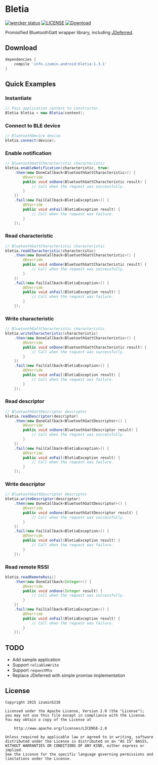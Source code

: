 # Bletia
[![wercker status](https://app.wercker.com/status/480ca2bbd43cc73740554a6ad347cca5/s/master "wercker status")](//app.wercker.com/project/bykey/480ca2bbd43cc73740554a6ad347cca5)
[![LICENSE](https://img.shields.io/badge/license-Apache%202.0-brightgreen.svg "LICENSE")](//github.com/izumin5210/Bletia/blob/master/LICENSE.md)
[![Download](https://api.bintray.com/packages/izumin5210/maven/bletia/images/download.svg)](https://bintray.com/izumin5210/maven/bletia/_latestVersion)

Promisified BluetoothGatt wrapper library, including [JDeferred](https://github.com/jdeferred/jdeferred).

## Download

```groovy
dependencies {
    compile 'info.izumin.android:bletia:1.3.1'
}
```

## Quick Examples
### Instantiate

```java
// Pass application context to constructor.
Bletia bletia = new Bletia(context);
```

### Connect to BLE device

```java
// BluetoothDevice device
bletia.connect(device);
```

### Enable notification

```java
// BluetoothGattCharacteristic characteristic 
bletia.enableNotification(characteristic, true)
    .then(new DoneCallback<BluetoothGattCharacteristic>() {
        @Override
        public void onDone(BluetoothGattCharacteristic result) {
            // Call when the request was successfully.
        }
    })
    .fail(new FailCallback<BletiaException>() {
        @OVerride
        public void onFail(BletiaException result) {
            // Call when the request was failure.
        }
    });
```

### Read characteristic

```java
// BluetoothGattCharacteristic characteristic 
bletia.readCharacteristic(characteristic)
    .then(new DoneCallback<BluetoothGattCharacteristic>() {
        @Override
        public void onDone(BluetoothGattCharacteristic result) {
            // Call when the request was successfully.
        }
    })
    .fail(new FailCallback<BletiaException>() {
        @OVerride
        public void onFail(BletiaException result) {
            // Call when the request was failure.
        }
    });
```

### Write characteristic

```java
// BluetoothGattCharacteristic characteristic
bletia.writeCharacteristic(characteristic)
    .then(new DoneCallback<BluetoothGattCharacteristic>() {
        @Override
        public void onDone(BluetoothGattCharacteristic result) {
            // Call when the request was successfully.
        }
    })
    .fail(new FailCallback<BletiaException>() {
        @OVerride
        public void onFail(BletiaException result) {
            // Call when the request was failure.
        }
    });
```

### Read descriptor

```java
// BluetoothGattDescriptor descriptor
bletia.readDescriptor(descriptor)
    .then(new DoneCallback<BluetoothGattDescriptor>() {
        @Override
        public void onDone(BluetoothGattDescriptor result) {
            // Call when the request was successfully.
        }
    })
    .fail(new FailCallback<BletiaException>() {
        @OVerride
        public void onFail(BletiaException result) {
            // Call when the request was failure.
        }
    });
```

### Write descriptor

```java
// BluetoothGattDescriptor descriptor
bletia.writeDescriptor(descriptor)
    .then(new DoneCallback<BluetoothGattDescriptor>() {
        @Override
        public void onDone(BluetoothGattDescriptor result) {
            // Call when the request was successfully.
        }
    })
    .fail(new FailCallback<BletiaException>() {
        @OVerride
        public void onFail(BletiaException result) {
            // Call when the request was failure.
        }
    });
```

### Read remote RSSI

```java
bletia.readRemoteRssi()
    .then(new DoneCallback<Integer>() {
        @Override
        public void onDone(Integer result) {
            // Call when the request was successfully.
        }
    })
    .fail(new FailCallback<BletiaException>() {
        @OVerride
        public void onFail(BletiaException result) {
            // Call when the request was failure.
        }
    });
```

## TODO

* Add sample application
* Support `reliableWrite`
* Support `requestMtu`
* Replace JDeferred with simple promise implementation

## License

```
Copyright 2015 izumin5210

Licensed under the Apache License, Version 2.0 (the "License");
you may not use this file except in compliance with the License.
You may obtain a copy of the License at

    http://www.apache.org/licenses/LICENSE-2.0

Unless required by applicable law or agreed to in writing, software
distributed under the License is distributed on an "AS IS" BASIS,
WITHOUT WARRANTIES OR CONDITIONS OF ANY KIND, either express or implied.
See the License for the specific language governing permissions and
limitations under the License.
```
